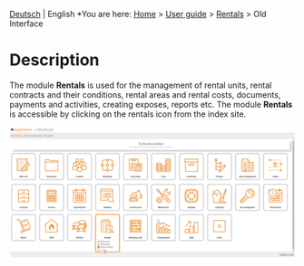 <!-- TITLE: Rentals on old Interface - Qooxdoo -->
<!-- SUBTITLE: Qooxdoo Interface -->

[Deutsch](/de/modules/rentals/qooxdoo) | English
*You are here: [Home](/home) > [User guide](/en/user-guide) > [Rentals](/en/modules/rentals) > Old Interface

# Description

The module **Rentals** is used for the management of rental units, rental contracts and their conditions, rental areas and rental costs, documents, payments and activities, creating exposes, reports etc. 
The module **Rentals** is accessible by clicking on the rentals icon from the index site. 

![Vr Rentals EN Qooxdoo](/uploads/en-rentals/qooxdoo/vr-rentals-en-overview1.png "VisionR Rentals Overview") 

